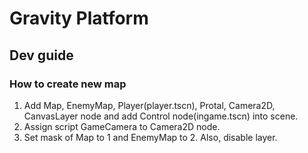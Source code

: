 # Gravity Platform

## Dev guide
### How to create new map
1. Add Map, EnemyMap, Player(player.tscn), Protal, Camera2D, CanvasLayer node and add Control node(ingame.tscn) into scene.
2. Assign script GameCamera to Camera2D node.
3. Set mask of Map to 1 and EnemyMap to 2. Also, disable layer.

